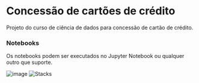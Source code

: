 # Concessão de cartões de crédito
Projeto do curso de ciência de dados para concessão de cartão de crédito.

### Notebooks
Os notebooks podem ser executados no Jupyter Notebook ou qualquer outro que suporte.

![image]({https://img.shields.io/badge/Made%20with-Jupyter-orange?style=for-the-badge&logo=Jupyter}) ![Stacks](https://skillicons.dev/icons?i=py,git,github&theme=dark)
